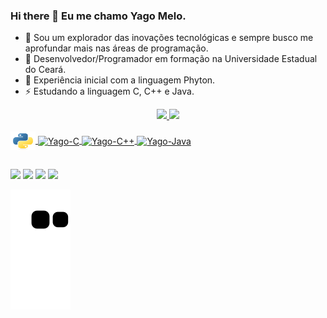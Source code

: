 ### Hi there 👋 Eu me chamo Yago Melo.

- 🔭 Sou um explorador das inovações tecnológicas e sempre busco me aprofundar mais nas áreas de programação.
- 🌱 Desenvolvedor/Programador em formação na Universidade Estadual do Ceará.
- 👯 Experiência inicial com a linguagem Phyton.
- ⚡ Estudando a linguagem C, C++ e Java.

<div align="center">
  <a href="https://github.com/Melinh0">
  <img height="180em" src="https://github-readme-stats.vercel.app/api?username=Melinh0&show_icons=true&theme=tokyonight&include_all_commits=true&count_private=true"/>
  <img height="180em" src="https://github-readme-stats.vercel.app/api/top-langs/?username=Melinh0&layout=compact&langs_count=7&theme=tokyonight"/>
</div>
<div style="display: inline_block"><br>
  <img align="center" alt="Yago-Python" height="30" width="40" src="https://raw.githubusercontent.com/devicons/devicon/master/icons/python/python-original.svg">
  <img align="center" alt="Yago-C" height="30" width="40" src="https://cdn.jsdelivr.net/gh/devicons/devicon/icons/c/c-original.svg" />
  <img align="center" alt="Yago-C++" height="30" width="40" src="https://cdn.jsdelivr.net/gh/devicons/devicon/icons/cplusplus/cplusplus-original.svg" />
  <img align="center" alt="Yago-Java" height="30" width="40" src="https://cdn.jsdelivr.net/gh/devicons/devicon/icons/java/java-original.svg" />
</div>

##
 
<div> 
  <a href="https://instagram.com/ymcosta_" target="_blank"><img src="https://img.shields.io/badge/-Instagram-%23E4405F?style=for-the-badge&logo=instagram&logoColor=white" target="_blank"></a>
 <a href="https://discord.com/channels/@Melinho" target="_blank"><img src="https://img.shields.io/badge/Discord-7289DA?style=for-the-badge&logo=discord&logoColor=white" target="_blank"></a> 
  <a href = "mailto:yagomelo20022109@gmail.com"><img src="https://img.shields.io/badge/Gmail-D14836?style=for-the-badge&logo=gmail&logoColor=white" target="_blank"></a>
  <a href="https://www.linkedin.com/in/yago-melo-da-costa-96b425248/" target="_blank"><img src="https://img.shields.io/badge/-LinkedIn-%230077B5?style=for-the-badge&logo=linkedin&logoColor=white" target="_blank"></a> 
  
  ![Snake animation](https://github.com/Melinh0/Melinh0/blob/output/github-contribution-grid-snake.svg)
 
</div>
